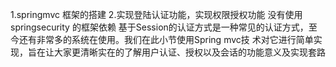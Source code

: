1.springmvc 框架的搭建
2.实现登陆认证功能，实现权限授权功能
没有使用springsecurity 的框架依赖
基于Session的认证方式是一种常见的认证方式，至今还有非常多的系统在使用。我们在此小节使用Spring mvc技
术对它进行简单实现，旨在让大家更清晰实在的了解用户认证、授权以及会话的功能意义及实现套路